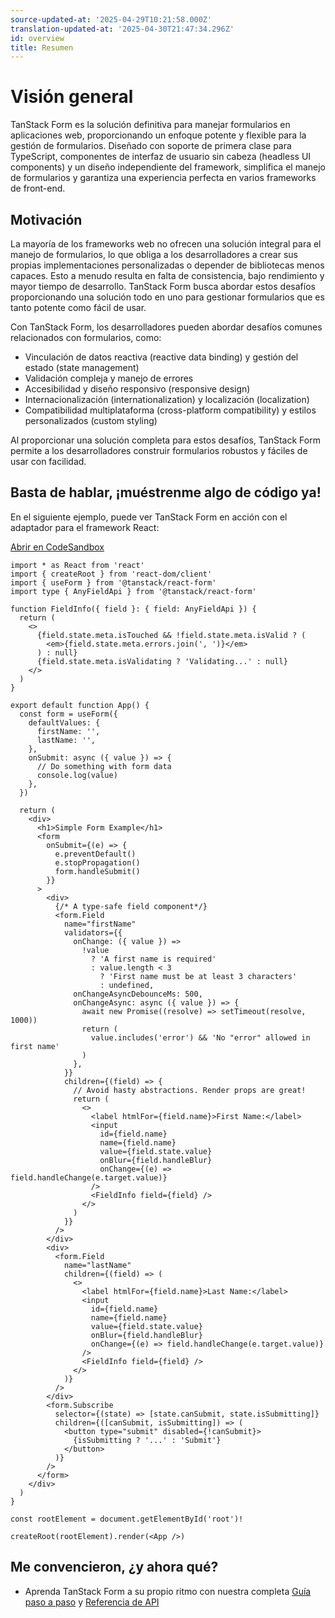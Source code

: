 ```yaml
---
source-updated-at: '2025-04-29T10:21:58.000Z'
translation-updated-at: '2025-04-30T21:47:34.296Z'
id: overview
title: Resumen
---
```


# Visión general

TanStack Form es la solución definitiva para manejar formularios en aplicaciones web, proporcionando un enfoque potente y flexible para la gestión de formularios. Diseñado con soporte de primera clase para TypeScript, componentes de interfaz de usuario sin cabeza (headless UI components) y un diseño independiente del framework, simplifica el manejo de formularios y garantiza una experiencia perfecta en varios frameworks de front-end.

## Motivación

La mayoría de los frameworks web no ofrecen una solución integral para el manejo de formularios, lo que obliga a los desarrolladores a crear sus propias implementaciones personalizadas o depender de bibliotecas menos capaces. Esto a menudo resulta en falta de consistencia, bajo rendimiento y mayor tiempo de desarrollo. TanStack Form busca abordar estos desafíos proporcionando una solución todo en uno para gestionar formularios que es tanto potente como fácil de usar.

Con TanStack Form, los desarrolladores pueden abordar desafíos comunes relacionados con formularios, como:

- Vinculación de datos reactiva (reactive data binding) y gestión del estado (state management)
- Validación compleja y manejo de errores
- Accesibilidad y diseño responsivo (responsive design)
- Internacionalización (internationalization) y localización (localization)
- Compatibilidad multiplataforma (cross-platform compatibility) y estilos personalizados (custom styling)

Al proporcionar una solución completa para estos desafíos, TanStack Form permite a los desarrolladores construir formularios robustos y fáciles de usar con facilidad.

## Basta de hablar, ¡muéstrenme algo de código ya!

En el siguiente ejemplo, puede ver TanStack Form en acción con el adaptador para el framework React:

[Abrir en CodeSandbox](https://codesandbox.io/s/github/tanstack/form/tree/main/examples/react/simple)

```tsx
import * as React from 'react'
import { createRoot } from 'react-dom/client'
import { useForm } from '@tanstack/react-form'
import type { AnyFieldApi } from '@tanstack/react-form'

function FieldInfo({ field }: { field: AnyFieldApi }) {
  return (
    <>
      {field.state.meta.isTouched && !field.state.meta.isValid ? (
        <em>{field.state.meta.errors.join(', ')}</em>
      ) : null}
      {field.state.meta.isValidating ? 'Validating...' : null}
    </>
  )
}

export default function App() {
  const form = useForm({
    defaultValues: {
      firstName: '',
      lastName: '',
    },
    onSubmit: async ({ value }) => {
      // Do something with form data
      console.log(value)
    },
  })

  return (
    <div>
      <h1>Simple Form Example</h1>
      <form
        onSubmit={(e) => {
          e.preventDefault()
          e.stopPropagation()
          form.handleSubmit()
        }}
      >
        <div>
          {/* A type-safe field component*/}
          <form.Field
            name="firstName"
            validators={{
              onChange: ({ value }) =>
                !value
                  ? 'A first name is required'
                  : value.length < 3
                    ? 'First name must be at least 3 characters'
                    : undefined,
              onChangeAsyncDebounceMs: 500,
              onChangeAsync: async ({ value }) => {
                await new Promise((resolve) => setTimeout(resolve, 1000))
                return (
                  value.includes('error') && 'No "error" allowed in first name'
                )
              },
            }}
            children={(field) => {
              // Avoid hasty abstractions. Render props are great!
              return (
                <>
                  <label htmlFor={field.name}>First Name:</label>
                  <input
                    id={field.name}
                    name={field.name}
                    value={field.state.value}
                    onBlur={field.handleBlur}
                    onChange={(e) => field.handleChange(e.target.value)}
                  />
                  <FieldInfo field={field} />
                </>
              )
            }}
          />
        </div>
        <div>
          <form.Field
            name="lastName"
            children={(field) => (
              <>
                <label htmlFor={field.name}>Last Name:</label>
                <input
                  id={field.name}
                  name={field.name}
                  value={field.state.value}
                  onBlur={field.handleBlur}
                  onChange={(e) => field.handleChange(e.target.value)}
                />
                <FieldInfo field={field} />
              </>
            )}
          />
        </div>
        <form.Subscribe
          selector={(state) => [state.canSubmit, state.isSubmitting]}
          children={([canSubmit, isSubmitting]) => (
            <button type="submit" disabled={!canSubmit}>
              {isSubmitting ? '...' : 'Submit'}
            </button>
          )}
        />
      </form>
    </div>
  )
}

const rootElement = document.getElementById('root')!

createRoot(rootElement).render(<App />)
```

## Me convencieron, ¿y ahora qué?

- Aprenda TanStack Form a su propio ritmo con nuestra completa [Guía paso a paso](../installation) y [Referencia de API](../reference/classes/formapi)
